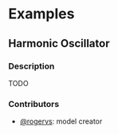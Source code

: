 # Examples

## Harmonic Oscillator

### Description

TODO

### Contributors

* [@rogervs](https://github.com/rogervs): model creator

